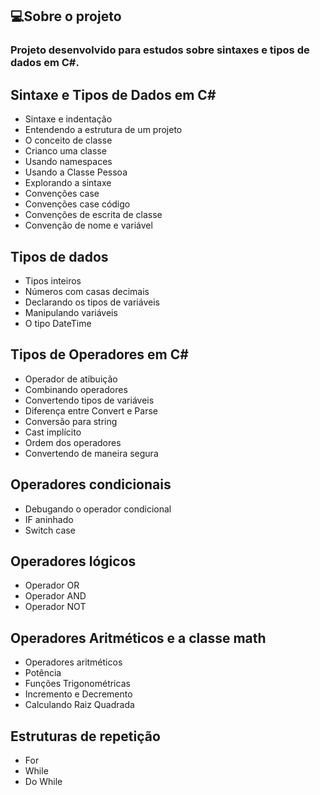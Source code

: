 ## 💻Sobre o projeto
### Projeto desenvolvido para estudos sobre sintaxes e tipos de dados em C#.

## Sintaxe e Tipos de Dados em C#

* Sintaxe e indentação
* Entendendo a estrutura de um projeto
* O conceito de classe
* Crianco uma classe
* Usando namespaces
* Usando a Classe Pessoa
* Explorando a sintaxe
* Convenções case
* Convenções case código
* Convenções de escrita de classe
* Convenção de nome e variável

## Tipos de dados

* Tipos inteiros
* Números com casas decimais
* Declarando os tipos de variáveis
* Manipulando variáveis
* O tipo DateTime

## Tipos de Operadores em C#

* Operador de atibuição
* Combinando operadores
* Convertendo tipos de variáveis
* Diferença entre Convert e Parse
* Conversão para string
* Cast implícito
* Ordem dos operadores
* Convertendo de maneira segura

## Operadores condicionais

* Debugando o operador condicional
* IF aninhado
* Switch case

## Operadores lógicos

* Operador OR
* Operador AND
* Operador NOT

## Operadores Aritméticos e a classe math

* Operadores aritméticos
* Potência
* Funções Trigonométricas
* Incremento e Decremento
* Calculando Raiz Quadrada

## Estruturas de repetição

* For
* While
* Do While
